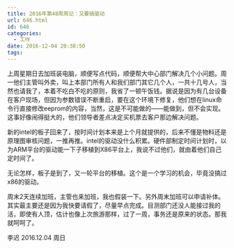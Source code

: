 ```yaml
---
title: 2016年第48周周记：又要搞驱动
url: 646.html
id: 646
categories:
  - 工作
date: 2016-12-04 20:38:50
tags:
---
```


上周星期日去加班装电脑，顺便写点代码，顺便帮大中心部门解决几个小问题。周一他们主管叫外卖，叫上本部门所有人和我们部门其它几个人，一共十几号人，当然也请我了，本着不吃白不吃的原则，我省了一顿午饭钱。据说是因为有几台设备在客户现场，但因为参数错误不断重启，要在这个环境下修复，他们想在linux命令行直接修改eeprom的内容，当然，这是不可能做的——能做到，但不会实现。这事好像闹得挺大的，他们领导者差点决定买机票去客户那边解决问题。 
<!-- more -->
新的intel的板子回来了，按时间计划本来是上个月就提供的，后来不懂是物料还是原理图审核问题，一推再推。intel的驱动没什么积累。硬件部制定时间计划时，以为ARM平台的驱动能一下子移植到X86平台上，我说不过他们，就由着他们自己定时间了。 

无论怎样，板子是到了，又一轮平台的移植。这个是一个学习的机会，毕竟没搞过x86的驱动。 

周末2天连续加班，主管也来加班，我也假装一下。另外周末加班可以申请补体。其实最主要还是因为我快要请假了，尽量早点完成。目测部门还没人能接过我的活，即使有人顶，估计也像上次旅游那样，过了一周，事务还是原来的状态。那我就呵呵了。 

李迟 2016.12.04 周日